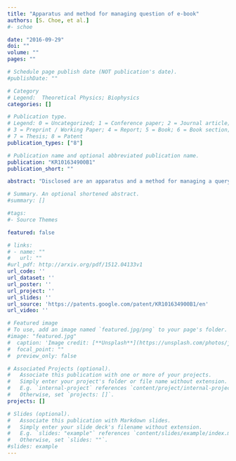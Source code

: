 ```yaml
---
title: "Apparatus and method for managing question of e-book"
authors: [S. Choe, et al.]
#- schoe

date: "2016-09-29"
doi: ""
volume: ""
pages: ""

# Schedule page publish date (NOT publication's date).
#publishDate: ""

# Category
# Legend:  Theoretical Physics; Biophysics
categories: []

# Publication type.
# Legend: 0 = Uncategorized; 1 = Conference paper; 2 = Journal article;
# 3 = Preprint / Working Paper; 4 = Report; 5 = Book; 6 = Book section;
# 7 = Thesis; 8 = Patent
publication_types: ["8"]

# Publication name and optional abbreviated publication name.
publication: "KR101634900B1"
publication_short: ""

abstract: "Disclosed are an apparatus and a method for managing a query about an E-book. The apparatus for managing a query about an E-book comprises: a generation unit for generating identification information on a query part in an E-book, for which a query request is made, in response to the query request for the E-book from the first terminal; an interface unit for receiving query content from the first terminal through a text field included in the E-book; and a processor for registering the query content in an internet bulletin board by matching the query content with the identification information and transmitting a notification of the registration to the first terminal and a second terminal of a group to which the first terminal belongs. The apparatus of the present invention enables learners to share the query content through access to the internet bulletin board."

# Summary. An optional shortened abstract.
#summary: []

#tags:
#- Source Themes

featured: false

# links:
# - name: ""
#   url: ""
#url_pdf: http://arxiv.org/pdf/1512.04133v1
url_code: ''
url_dataset: ''
url_poster: ''
url_project: ''
url_slides: ''
url_source: 'https://patents.google.com/patent/KR101634900B1/en'
url_video: ''

# Featured image
# To use, add an image named `featured.jpg/png` to your page's folder.
#image: "featured.jpg"
#  caption: 'Image credit: [**Unsplash**](https://unsplash.com/photos/jdD8gXaTZsc)'
#  focal_point: ""
#  preview_only: false

# Associated Projects (optional).
#   Associate this publication with one or more of your projects.
#   Simply enter your project's folder or file name without extension.
#   E.g. `internal-project` references `content/project/internal-project/index.md`.
#   Otherwise, set `projects: []`.
projects: []

# Slides (optional).
#   Associate this publication with Markdown slides.
#   Simply enter your slide deck's filename without extension.
#   E.g. `slides: "example"` references `content/slides/example/index.md`.
#   Otherwise, set `slides: ""`.
#slides: example
---
```







